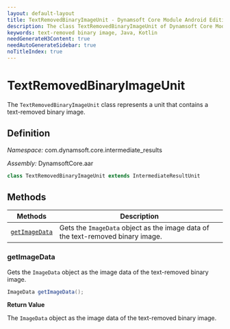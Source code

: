```yaml
---
layout: default-layout
title: TextRemovedBinaryImageUnit - Dynamsoft Core Module Android Edition API Reference
description: The class TextRemovedBinaryImageUnit of Dynamsoft Core Module represents a unit that contains a text-removed binary image.
keywords: text-removed binary image, Java, Kotlin
needGenerateH3Content: true
needAutoGenerateSidebar: true
noTitleIndex: true
---
```


# TextRemovedBinaryImageUnit

The `TextRemovedBinaryImageUnit` class represents a unit that contains a text-removed binary image.

## Definition

*Namespace:* com.dynamsoft.core.intermediate_results

*Assembly:* DynamsoftCore.aar

```java
class TextRemovedBinaryImageUnit extends IntermediateResultUnit
```

## Methods

| Methods | Description |
| ------- | ----------- |
| [`getImageData`](#getimagedata) | Gets the `ImageData` object as the image data of the text-removed binary image. |

### getImageData

Gets the `ImageData` object as the image data of the text-removed binary image.

```java
ImageData getImageData();
```

**Return Value**

The `ImageData` object as the image data of the text-removed binary  image.
